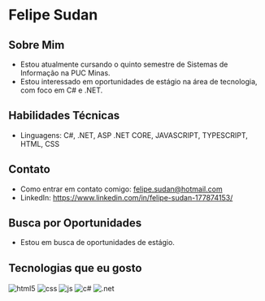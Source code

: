 # Felipe Sudan

## Sobre Mim
-  Estou atualmente cursando o quinto semestre de Sistemas de Informação na PUC Minas.
- Estou interessado em oportunidades de estágio na área de tecnologia, com foco em C# e .NET.

## Habilidades Técnicas
- Linguagens: C#, .NET, ASP .NET CORE, JAVASCRIPT, TYPESCRIPT, HTML, CSS


## Contato
- Como entrar em contato comigo: felipe.sudan@hotmail.com
- LinkedIn: https://www.linkedin.com/in/felipe-sudan-177874153/

## Busca por Oportunidades
- Estou em busca de oportunidades de estágio.




## Tecnologias que eu gosto 
<div style="display: inline_block">
  <img align="center" alt="html5" src="https://img.shields.io/badge/HTML5-E34F26?style=for-the-badge&logo=html5&logoColor=white" />
  <img align="center" alt="css" src="https://img.shields.io/badge/CSS3-1572B6?style=for-the-badge&logo=css3&logoColor=white" />
  <img align="center" alt="js" src="https://img.shields.io/badge/JavaScript-F7DF1E?style=for-the-badge&logo=javascript&logoColor=black" />
  <img align="center" alt="c#" src="https://img.shields.io/badge/C%23-239120?style=for-the-badge&logo=c-sharp&logoColor=white" />
  <img align="center" alt=".net" src="https://img.shields.io/badge/.NET-512BD4?style=for-the-badge&logo=dotnet&logoColor=white" />
</div><br/>
